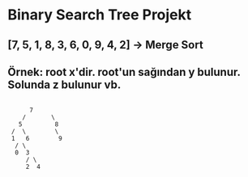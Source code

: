 # Binary Search Tree Projekt

## [7, 5, 1, 8, 3, 6, 0, 9, 4, 2] -> Merge Sort

## Örnek: root x'dir. root'un sağından y bulunur. Solunda z bulunur vb.

```

      7
    /       \
   5         8
 /  \        \
 1   6        9
  / \
  0  3
     / \
     2  4
